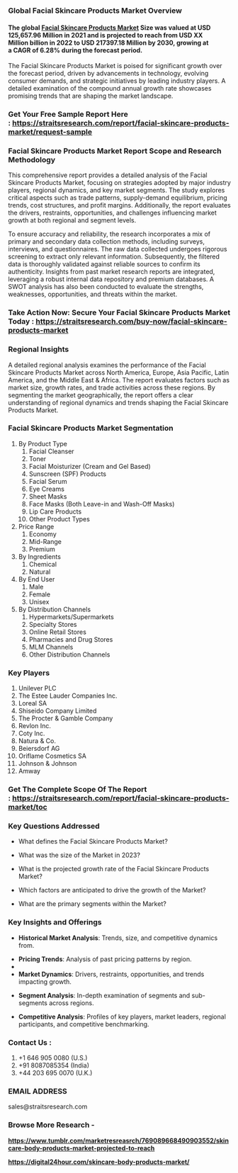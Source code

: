 <h3>Global Facial Skincare Products Market Overview</h3>
<h4>The global&nbsp;<a href="https://straitsresearch.com/report/facial-skincare-products-market">Facial Skincare Products Market</a> Size was valued at&nbsp;USD 125,657.96 Million in 2021&nbsp;and is projected to reach from&nbsp;USD XX Million&nbsp;billion in 2022&nbsp;to&nbsp;USD 217397.18 Million by 2030, growing at a&nbsp;CAGR of 6.28%&nbsp;during the forecast period.&nbsp;</h4>
<p>The Facial Skincare Products Market is poised for significant growth over the forecast period, driven by advancements in technology, evolving consumer demands, and strategic initiatives by leading industry players. A detailed examination of the compound annual growth rate showcases promising trends that are shaping the market landscape.</p>
<h3><strong>Get Your Free Sample Report Here :&nbsp;<a href="https://straitsresearch.com/report/facial-skincare-products-market/request-sample"><u>https://straitsresearch.com/report/facial-skincare-products-market/request-sample</u></a></strong></h3>
<h3>Facial Skincare Products Market Report Scope and Research Methodology</h3>
<p>This comprehensive report provides a detailed analysis of the Facial Skincare Products Market, focusing on strategies adopted by major industry players, regional dynamics, and key market segments. The study explores critical aspects such as trade patterns, supply-demand equilibrium, pricing trends, cost structures, and profit margins. Additionally, the report evaluates the drivers, restraints, opportunities, and challenges influencing market growth at both regional and segment levels.</p>
<p>To ensure accuracy and reliability, the research incorporates a mix of primary and secondary data collection methods, including surveys, interviews, and questionnaires. The raw data collected undergoes rigorous screening to extract only relevant information. Subsequently, the filtered data is thoroughly validated against reliable sources to confirm its authenticity. Insights from past market research reports are integrated, leveraging a robust internal data repository and premium databases. A SWOT analysis has also been conducted to evaluate the strengths, weaknesses, opportunities, and threats within the market.</p>
<h3><strong>Take Action Now: Secure Your&nbsp;Facial Skincare Products Market Today :&nbsp;<a href="https://straitsresearch.com/buy-now/facial-skincare-products-market"><u>https://straitsresearch.com/buy-now/facial-skincare-products-market</u></a></strong></h3>
<h3>Regional Insights</h3>
<p>A detailed regional analysis examines the performance of the Facial Skincare Products Market across North America, Europe, Asia Pacific, Latin America, and the Middle East &amp; Africa. The report evaluates factors such as market size, growth rates, and trade activities across these regions. By segmenting the market geographically, the report offers a clear understanding of regional dynamics and trends shaping the Facial Skincare Products Market.</p>
<h3>Facial Skincare Products Market Segmentation</h3>
<ol>
<li>By Product Type
<ol>
<li>Facial Cleanser</li>
<li>Toner</li>
<li>Facial Moisturizer (Cream and Gel Based)</li>
<li>Sunscreen (SPF) Products</li>
<li>Facial Serum</li>
<li>Eye Creams</li>
<li>Sheet Masks</li>
<li>Face Masks (Both Leave-in and Wash-Off Masks)</li>
<li>Lip Care Products</li>
<li>Other Product Types</li>
</ol>
</li>
<li>Price Range
<ol>
<li>Economy</li>
<li>Mid-Range</li>
<li>Premium</li>
</ol>
</li>
<li>By Ingredients
<ol>
<li>Chemical</li>
<li>Natural</li>
</ol>
</li>
<li>By End User
<ol>
<li>Male</li>
<li>Female</li>
<li>Unisex</li>
</ol>
</li>
<li>By Distribution Channels
<ol>
<li>Hypermarkets/Supermarkets</li>
<li>Specialty Stores</li>
<li>Online Retail Stores</li>
<li>Pharmacies and Drug Stores</li>
<li>MLM Channels</li>
<li>Other Distribution Channels</li>
</ol>
</li>
</ol>
<h3>Key Players</h3>
<ol>
<li>Unilever PLC</li>
<li>The Estee Lauder Companies Inc.</li>
<li>Loreal SA</li>
<li>Shiseido Company Limited</li>
<li>The Procter &amp; Gamble Company</li>
<li>Revlon Inc.</li>
<li>Coty Inc.</li>
<li>Natura &amp; Co.</li>
<li>Beiersdorf AG</li>
<li>Oriflame Cosmetics SA</li>
<li>Johnson &amp; Johnson</li>
<li>Amway</li>
</ol>
<h3><strong>Get The Complete Scope Of The Report :&nbsp;<a href="https://straitsresearch.com/report/facial-skincare-products-market/toc">https://straitsresearch.com/report/facial-skincare-products-market/toc</a>&nbsp;</strong></h3>
<h3>Key Questions Addressed</h3>
<ul>
<li>What defines the Facial Skincare Products Market?</li>
</ul>
<ul>
<li>What was the size of the Market in 2023?</li>
</ul>
<ul>
<li>What is the projected growth rate of the Facial Skincare Products Market?</li>
</ul>
<ul>
<li>Which factors are anticipated to drive the growth of the Market?</li>
</ul>
<ul>
<li>What are the primary segments within the Market?</li>
</ul>
<h3>Key Insights and Offerings</h3>
<ul>
<li><strong>Historical Market Analysis</strong>: Trends, size, and competitive dynamics from.</li>
</ul>
<ul>
<li><strong>Pricing Trends</strong>: Analysis of past pricing patterns by region.</li>
<li></li>
<li><strong>Market Dynamics</strong>: Drivers, restraints, opportunities, and trends impacting growth.</li>
</ul>
<ul>
<li><strong>Segment Analysis</strong>: In-depth examination of segments and sub-segments across regions.</li>
</ul>
<ul>
<li><strong>Competitive Analysis</strong>: Profiles of key players, market leaders, regional participants, and competitive benchmarking.</li>
</ul>
<h3><strong>Contact Us :&nbsp;</strong></h3>
<ol>
<li>+1 646 905 0080 (U.S.)</li>
<li>+91 8087085354 (India)</li>
<li>+44 203 695 0070 (U.K.)</li>
</ol>
<h3><strong>EMAIL ADDRESS</strong></h3>
<p>sales@straitsresearch.com&nbsp;</p>
<h3><strong>Browse More Research -</strong></h3>
<p><strong><a href="https://www.tumblr.com/marketresreasrch/769089668490903552/skincare-body-products-market-projected-to-reach">https://www.tumblr.com/marketresreasrch/769089668490903552/skincare-body-products-market-projected-to-reach</a></strong></p>
<p><strong><a href="https://digital24hour.com/skincare-body-products-market/">https://digital24hour.com/skincare-body-products-market/</a><br /></strong></p>
